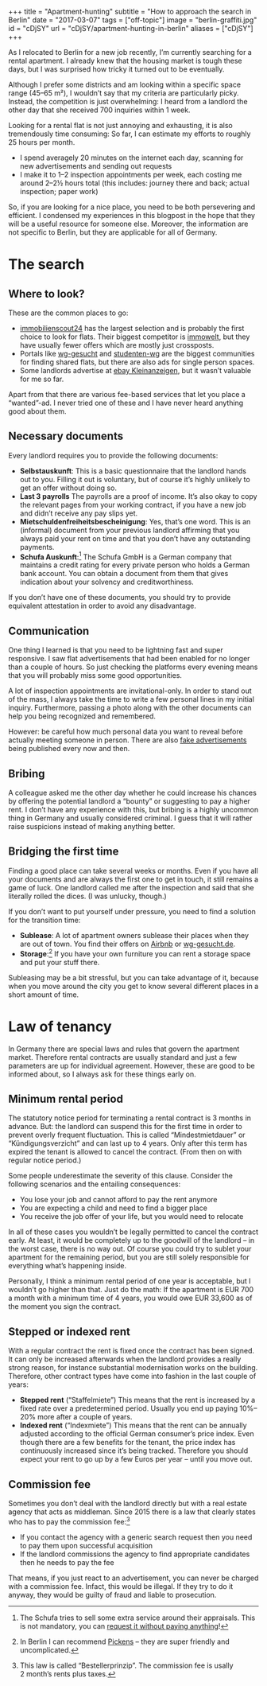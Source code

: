 +++
title = "Apartment-hunting"
subtitle = "How to approach the search in Berlin"
date = "2017-03-07"
tags = ["off-topic"]
image = "berlin-graffiti.jpg"
id = "cDjSY"
url = "cDjSY/apartment-hunting-in-berlin"
aliases = ["cDjSY"]
+++

As I relocated to Berlin for a new job recently, I’m currently searching for a rental apartment. I already knew that the housing market is tough these days, but I was surprised how tricky it turned out to be eventually.

Although I prefer some districts and am looking within a specific space range (45–65 m²), I wouldn’t say that my criteria are particularly picky. Instead, the competition is just overwhelming: I heard from a landlord the other day that she received 700 inquiries within 1 week.

Looking for a rental flat is not just annoying and exhausting, it is also tremendously time consuming: So far, I can estimate my efforts to roughly 25 hours per month.

- I spend averagely 20 minutes on the internet each day, scanning for new advertisements and sending out requests
- I make it to 1–2 inspection appointments per week, each costing me around 2–2½ hours total (this includes: journey there and back; actual inspection; paper work)

So, if you are looking for a nice place, you need to be both persevering and efficient. I condensed my experiences in this blogpost in the hope that they will be a useful resource for someone else. Moreover, the information are not specific to Berlin, but they are applicable for all of Germany.

# The search

## Where to look?

These are the common places to go:

- [immobilienscout24](https://www.immobilienscout24.de/) has the largest selection and is probably the first choice to look for flats. Their biggest competitor is [immowelt](https://www.immowelt.de/), but they have usually fewer offers which are mostly just crossposts.
- Portals like [wg-gesucht](http://www.wg-gesucht.de/) and [studenten-wg](https://www.studenten-wg.de/) are the biggest communities for finding shared flats, but there are also ads for single person spaces.
- Some landlords advertise at [ebay Kleinanzeigen](https://www.ebay-kleinanzeigen.de/), but it wasn’t valuable for me so far.

Apart from that there are various fee-based services that let you place a “wanted”-ad. I never tried one of these and I have never heard anything good about them.

## Necessary documents

Every landlord requires you to provide the following documents:

- **Selbstauskunft**: This is a basic questionnaire that the landlord hands out to you. Filling it out is voluntary, but of course it’s highly unlikely to get an offer without doing so.
- **Last 3 payrolls** The payrolls are a proof of income. It’s also okay to copy the relevant pages from your working contract, if you have a new job and didn’t receive any pay slips yet.
- **Mietschuldenfreiheitsbescheinigung**: Yes, that’s one word. This is an (informal) document from your previous landlord affirming that you always paid your rent on time and that you don’t have any outstanding payments.
- **Schufa Auskunft**:[^1] The Schufa GmbH is a German company that maintains a credit rating for every private person who holds a German bank account. You can obtain a document from them that gives indication about your solvency and creditworthiness.

If you don’t have one of these documents, you should try to provide equivalent attestation in order to avoid any disadvantage.

## Communication

One thing I learned is that you need to be lightning fast and super responsive. I saw flat advertisements that had been enabled for no longer than a couple of hours. So just checking the platforms every evening means that you will probably miss some good opportunities.

A lot of inspection appointments are invitational-only. In order to stand out of the mass, I always take the time to write a few personal lines in my initial inquiry. Furthermore, passing a photo along with the other documents can help you being recognized and remembered.

However: be careful how much personal data you want to reveal before actually meeting someone in person. There are also [fake advertisements](https://blog.immobilienscout24.de/vorsicht-betrug-so-erkennen-sie-gefaelschte-immobilieninserate/) being published every now and then.

## Bribing

A colleague asked me the other day whether he could increase his chances by offering the potential landlord a “bounty” or suggesting to pay a higher rent. I don’t have any experience with this, but bribing is a highly uncommon thing in Germany and usually considered criminal. I guess that it will rather raise suspicions instead of making anything better.

## Bridging the first time

Finding a good place can take several weeks or months. Even if you have all your documents and are always the first one to get in touch, it still remains a game of luck. One landlord called me after the inspection and said that she literally rolled the dices. (I was unlucky, though.)

If you don’t want to put yourself under pressure, you need to find a solution for the transition time:

- **Sublease**: A lot of apartment owners sublease their places when they are out of town. You find their offers on [Airbnb](https://www.airbnb.com) or [wg-gesucht.de](http://www.wg-gesucht.de/).
- **Storage**:[^2] If you have your own furniture you can rent a storage space and put your stuff there.

Subleasing may be a bit stressful, but you can take advantage of it, because when you move around the city you get to know several different places in a short amount of time.


# Law of tenancy

In Germany there are special laws and rules that govern the apartment market. Therefore rental contracts are usually standard and just a few parameters are up for individual agreement. However, these are good to be informed about, so I always ask for these things early on.

## Minimum rental period

The statutory notice period for terminating a rental contract is 3 months in advance. But: the landlord can suspend this for the first time in order to prevent overly frequent fluctuation. This is called “Mindestmietdauer” or “Kündigungsverzicht” and can last up to 4 years. Only after this term has expired the tenant is allowed to cancel the contract. (From then on with regular notice period.)

Some people underestimate the severity of this clause. Consider the following scenarios and the entailing consequences:

- You lose your job and cannot afford to pay the rent anymore
- You are expecting a child and need to find a bigger place
- You receive the job offer of your life, but you would need to relocate

In all of these cases you wouldn’t be legally permitted to cancel the contract early. At least, it would be completely up to the goodwill of the landlord – in the worst case, there is no way out. Of course you could try to sublet your apartment for the remaining period, but you are still solely responsible for everything what’s happening inside.

Personally, I think a minimum rental period of one year is acceptable, but I wouldn’t go higher than that. Just do the math: If the apartment is EUR 700 a month with a minimum time of 4 years, you would owe EUR 33,600 as of the moment you sign the contract.

## Stepped or indexed rent

With a regular contract the rent is fixed once the contract has been signed. It can only be increased afterwards when the landlord provides a really strong reason, for instance substantial modernisation works on the building. Therefore, other contract types have come into fashion in the last couple of years:

- **Stepped rent** (“Staffelmiete”) This means that the rent is increased by a fixed rate over a predetermined period. Usually you end up paying 10%–20% more after a couple of years.
- **Indexed rent** (“Indexmiete”) This means that the rent can be annually adjusted according to the official German consumer’s price index. Even though there are a few benefits for the tenant, the price index has continuously increased since it’s being tracked. Therefore you should expect your rent to go up by a few Euros per year – until you move out.

## Commission fee

Sometimes you don’t deal with the landlord directly but with a real estate agency that acts as middleman. Since 2015 there is a law that clearly states who has to pay the commission fee:[^3]

- If you contact the agency with a generic search request then you need to pay them upon successful acquisition
- If the landlord commissions the agency to find appropriate candidates then he needs to pay the fee

That means, if you just react to an advertisement, you can never be charged with a commission fee. Infact, this would be illegal. If they try to do it anyway, they would be guilty of fraud and liable to prosecution.


[^1]: The Schufa tries to sell some extra service around their appraisals. This is not mandatory, you can [request it without paying anything](https://www.meineschufa.de/index.php?site=11_3_1)!
[^2]: In Berlin I can recommend [Pickens](https://www.pickens.de/) – they are super friendly and uncomplicated.
[^3]: This law is called “Bestellerprinzip”. The commission fee is usally 2 month’s rents plus taxes.
